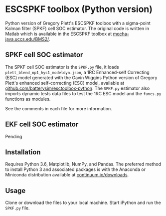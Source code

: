 # ESCSPKF toolbox (Python version)

Python version of Gregory Plett's ESCSPKF toolbox with a sigma-point Kalman filter (SPKF) cell SOC estimator. The original code is written in Matlab which is available in the ESCSPKF toolbox at
[mocha-java.uccs.edu/BMS2/](http://mocha-java.uccs.edu/BMS2/).

## SPKF cell SOC estimator

The SPKF cell SOC estimator is the `SPKF.py` file, it loads `plett_blend_np1_hys1_modeldyn.json`, a 1RC Enhanced-self Correcting (ESC) model generated with the Gavin Wiggins Python version of Gregory Plett's enhanced self-correcting (ESC) model, available at [github.com/batterysim/esctoolbox-python](https://github.com/batterysim/esctoolbox-python). The `SPKF.py` estimator also imports dynamic tests data files to test the 1RC ESC model and the `funcs.py` functions as modules.

See the comments in each file for more information.

## EKF cell SOC estimator

Pending

## Installation

Requires Python 3.6, Matplotlib, NumPy, and Pandas. The preferred method to
install Python 3 and associated packages is with the Anaconda or Miniconda
distribution available at
[continuum.io/downloads](https://www.continuum.io/downloads).

## Usage

Clone or download the files to your local machine. Start iPython and run the `SPKF.py` file.